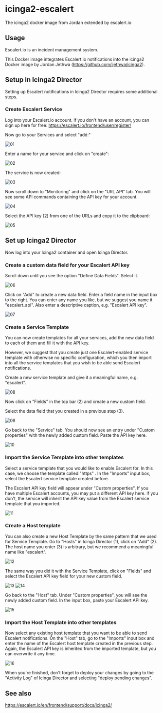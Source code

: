 # icinga2-escalert

The icinga2 docker image from Jordan extended by escalert.io

## Usage

Escalert.io is an incident management system.

This Docker image integrates Escalert.io notifications into the icinga2 Docker image by Jordan Jethwa (https://github.com/jjethwa/icinga2).

## Setup in Icinga2 Director

Setting up Escalert notifications in Icinga2 Director requires some additional steps.

### Create Escalert Service

Log into your Escalert.io account. If you don't have an account, you can sign up here for free: https://escalert.io/frontend/user/register/

Now go to your Services and select "add:"

![01](doc/01.png)

Enter a name for your service and click on "create":

![02](doc/02.png)

The service is now created:

![03](doc/03.png)

Now scroll down to "Monitoring" and click on the "URL API" tab. You will see some API commands containing the API key for your account.

![04](doc/04.png)

Select the API key (2) from one of the URLs and copy it to the clipboard:

![05](doc/05.png)

## Set up Icinga2 Director

Now log into your Icinga2 container and open Icinga Director. 

### Create a custom data field for your Escalert API key

Scroll down until you see the option "Define Data Fields". Select it.

![06](doc/06.png)

Click on "Add" to create a new data field. Enter a field name in the input box to the right. You can enter any name you like, but we suggest you name it "escalert_api".
Also enter a descriptive caption, e.g. "Escalert API key".

![07](doc/07.png)

### Create a Service Template

You can now create templates for all your services, add the new data field to each of them and fill it with the API key.

However, we suggest that you create just one Escalert-enabled service template with otherwise no  specific configuration, which you then import into all the service templates that you wish to be able send Escalert notifications.

Create a new service template and give it a meaningful name, e.g. "escalert".

![08](doc/08.png)

Now click on "Fields" in the top bar (2) and create a new custom field.

Select the data field that you created in a previous step (3).

![09](doc/09.png)

Go back to the "Service" tab. You should now see an entry under "Custom properties" with the newly added custom field. Paste the API key here.

![10](doc/10.png)

### Import the Service Template into other templates

Select a service template that you would like to enable Escalert for. In this case, we choose the template called "https" .
In the "Imports" input box, select the Escalert service template created before.

The Escalert API key field will appear under "Custom properties". If you have multiple Escalert accounts, you may put a different API key here. If you don't, the service will inherit the API key value from the Escalert service template that you imported.

![11](doc/11.png)

### Create a Host template

You can also create a new Host Template by the same pattern that we used for Service Template. Go to "Hosts" in Icinga Director (1), click on "Add" (2). The host name you enter (3) is arbitrary, but we recommend a meaningful name like "escalert".

![12](doc/12.png)

The same way you did it with the Service Template, click on "Fields" and select the Escalert API key field for your new custom field.

![13](doc/13.png)
![14](doc/14.png)

Go back to the "Host" tab. Under "Custom properties", you will see the newly added custom field. In the input box, paste your Escalert API key.

![15](doc/15.png)

### Import the Host Template into other templates

Now select any existing host template that you want to be able to send Escalert notifications. On the "Host" tab, go to the "Imports" input box and enter the name of the Escalert host template created in the previous step.
Again, the Escalert API key is inherited from the imported template, but you can overwrite it any time.

![16](doc/16.png)

When you're finished, don't forget to deploy your changes by going to the "Activity Log" of Icinga Director and selecting "deploy pending changes".

## See also

https://escalert.io/en/frontend/support/docs/icinga2/



